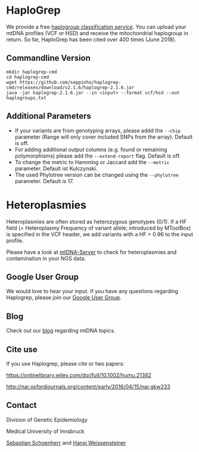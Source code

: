 # HaploGrep

We provide a free [haplogroup classification service](https://haplogrep.uibk.ac.at/). You can upload your mtDNA profiles (VCF or HSD) and receive the mitochondrial haplogroup in return. So far, HaploGrep has been cited over 400 times (June 2018). 

## Commandline Version
    mkdir haplogrep-cmd
    cd haplogrep-cmd
    wget https://github.com/seppinho/haplogrep-cmd/releases/download/v2.1.6/haplogrep-2.1.6.jar
    java -jar haplogrep-2.1.6.jar --in <input> --format vcf/hsd --out haplogroups.txt
   
## Additional Parameters      
* If your variants are from genotyping arrays, please addd the `--chip` parameter (Range will only cover included SNPs from the array). Default is off.
* For adding additional output columns (e.g. found or remaining polymorphisms) please add the `--extend-report` flag. Default is off.
* To change the metric to Hamming or Jaccard add the `--metric` parameter. Default ist Kulczynski.
* The used Phylotree version can be changed using the `--phylotree` parameter. Default is 17.

# Heteroplasmies
Heteroplasmies are often stored as heterozygous genotypes (0/1). If a HF field (= Heteroplasmy Frequency of variant allele; introduced by MToolBox) is specified in the VCF header, we add variants with a HF > 0.96 to the input profile.

Please have a look at [mtDNA-Server](http://mtdna-server.uibk.ac.at) to check for heteroplasmies and contamination in your NGS data.   

## Google User Group
We would love to hear your input. If you have any questions regarding Haplogrep, please join our [Google User Group](https://groups.google.com/forum/#!forum/haplogrep).

## Blog
Check out our [blog](http://haplogrep.uibk.ac.at/blog/) regarding mtDNA topics.

   
## Cite use
If you use Haplogrep, please cite or two papers:

https://onlinelibrary.wiley.com/doi/full/10.1002/humu.21382

http://nar.oxfordjournals.org/content/early/2016/04/15/nar.gkw233

## Contact
Division of Genetic Epidemiology

Medical University of Innsbruck 

[Sebastian Schoenherr](mailto:sebastian.schoenherr@i-med.ac.at) and [Hansi Weissensteiner](mailto:hansi.weissensteiner@i-med.ac.at) 
